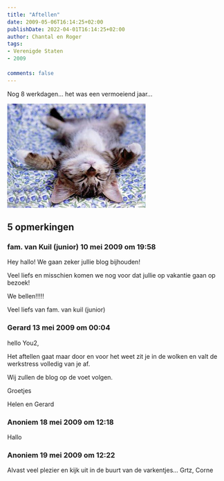 ```yaml
---
title: "Aftellen"
date: 2009-05-06T16:14:25+02:00
publishDate: 2022-04-01T16:14:25+02:00
author: Chantal en Roger
tags:
- Verenigde Staten
- 2009

comments: false
---
```


Nog 8 werkdagen... het was een vermoeiend jaar...

<!-- {{< imgproc "images/doodmoe_1.jpg" Resize "1024x r0" >}} -->
![Zabriskie Point](./images/doodmoe_1.jpg)

## 5 opmerkingen

### fam. van Kuil (junior) 10 mei 2009 om 19:58

Hey hallo!
We gaan zeker jullie blog bijhouden!

Veel liefs en misschien komen we nog voor dat jullie op vakantie gaan op bezoek!

We bellen!!!!!

Veel liefs van fam. van kuil (junior)

### Gerard 13 mei 2009 om 00:04

hello You2,

Het aftellen gaat maar door en voor het weet zit je in de wolken en valt de werkstress volledig van je af.

Wij zullen de blog op de voet volgen.

Groetjes

Helen en Gerard

### Anoniem 18 mei 2009 om 12:18

Hallo

### Anoniem 19 mei 2009 om 12:22

Alvast veel plezier en kijk uit in de buurt van de varkentjes...
Grtz,
Corne
